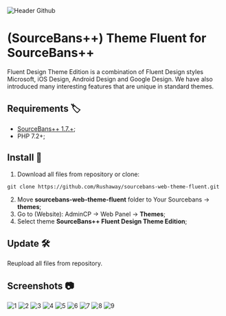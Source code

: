 ![Header Github](https://raw.githubusercontent.com/aXenDeveloper/sourcebans-web-theme-fluent/master/sourcebans-web-theme-fluent/screenshot.jpg)

# (SourceBans++) Theme Fluent for SourceBans++
Fluent Design Theme Edition is a combination of Fluent Design styles Microsoft, iOS Design, Android Design and Google Design. We have also introduced many interesting features that are unique in standard themes.

## Requirements 🏷️
- [SourceBans++ 1.7.+](https://github.com/sbpp/sourcebans-pp/);
- PHP 7.2+;

## Install 🧰
1. Download all files from repository or clone:
```
git clone https://github.com/Rushaway/sourcebans-web-theme-fluent.git
```
2. Move **sourcebans-web-theme-fluent** folder to Your Sourcebans -> **themes**;
3. Go to (Website): AdminCP -> Web Panel -> **Themes**;
4. Select theme **SourceBans++ Fluent Design Theme Edition**;

## Update 🛠️
Reupload all files from repository.

## Screenshots 📷
![1](https://raw.githubusercontent.com/aXenDeveloper/sourcebans-web-theme-fluent/master/screenshots/1.png)
![2](https://raw.githubusercontent.com/aXenDeveloper/sourcebans-web-theme-fluent/master/screenshots/2.png)
![3](https://raw.githubusercontent.com/aXenDeveloper/sourcebans-web-theme-fluent/master/screenshots/3.png)
![4](https://raw.githubusercontent.com/aXenDeveloper/sourcebans-web-theme-fluent/master/screenshots/4.png)
![5](https://raw.githubusercontent.com/aXenDeveloper/sourcebans-web-theme-fluent/master/screenshots/5.png)
![6](https://raw.githubusercontent.com/aXenDeveloper/sourcebans-web-theme-fluent/master/screenshots/6.png)
![7](https://raw.githubusercontent.com/aXenDeveloper/sourcebans-web-theme-fluent/master/screenshots/7.png)
![8](https://raw.githubusercontent.com/aXenDeveloper/sourcebans-web-theme-fluent/master/screenshots/8.png)
![9](https://raw.githubusercontent.com/aXenDeveloper/sourcebans-web-theme-fluent/master/screenshots/9.png)
